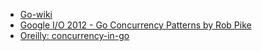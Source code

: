   - [Go-wiki](https://github.com/golang/go/wiki/Courses)
  - [Google I/O 2012 - Go Concurrency Patterns by Rob Pike](https://www.youtube.com/watch?v=f6kdp27TYZs)
  - [Oreilly: concurrency-in-go](https://www.oreilly.com/library/view/concurrency-in-go/9781491941294/ch04.html#callout_concurrency_patterns_in_go_CO3-1)